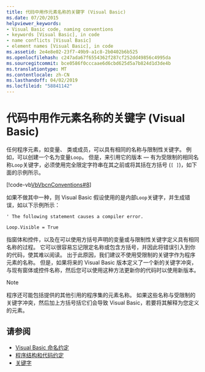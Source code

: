 ```yaml
---
title: 代码中用作元素名称的关键字 (Visual Basic)
ms.date: 07/20/2015
helpviewer_keywords:
- Visual Basic code, naming conventions
- keywords [Visual Basic], in code
- name conflicts [Visual Basic]
- element names [Visual Basic], in code
ms.assetid: 2e4e8e02-23f7-49b9-a1c8-2b0402b6b525
ms.openlocfilehash: c247ada67f6554362f287cf252dd49856c4995da
ms.sourcegitcommit: bce0586f0cccaae6d6cbd625d5a7b824d1d3de4b
ms.translationtype: MT
ms.contentlocale: zh-CN
ms.lasthandoff: 04/02/2019
ms.locfileid: "58841142"
---
```

# <a name="keywords-as-element-names-in-code-visual-basic"></a>代码中用作元素名称的关键字 (Visual Basic)
任何程序元素，如变量、 类或成员，可以具有相同的名称与限制性关键字。 例如，可以创建一个名为变量`Loop`。 但是，来引用它的版本 — 有为受限制的相同名称`Loop`关键字，必须使用完全限定字符串在其之前或将其括在方括号 (`[ ]`)，如下面的示例所示。  
  
 [!code-vb[VbVbcnConventions#8](~/samples/snippets/visualbasic/VS_Snippets_VBCSharp/VbVbcnConventions/VB/Class1.vb#8)]  
  
 如果不做其中一种，则 Visual Basic 假设使用的是内部`Loop`关键字，并生成错误，如以下示例所示：  
  
 `' The following statement causes a compiler error.`  
  
 `Loop.Visible = True`  
  
 指窗体和控件，以及在可以使用方括号声明的变量或与限制性关键字定义具有相同名称的过程。 它可以很容易忘记限定名称或包含方括号，并因此将错误引入到你的代码，使其难以阅读。 出于此原因，我们建议不使用受限制的关键字作为程序元素的名称。 但是，如果将来的 Visual Basic 版本定义了一个新的关键字冲突，与现有窗体或控件名称，然后您可以使用这种方法更新你的代码时以使用新版本。  
  
> [!NOTE]
>  程序还可能包括提供的其他引用的程序集的元素名称。 如果这些名称与受限制的关键字冲突，然后加上方括号括它们会导致 Visual Basic，若要将其解释为您定义的元素。  
  
## <a name="see-also"></a>请参阅

- [Visual Basic 命名约定](../../../visual-basic/programming-guide/program-structure/naming-conventions.md)
- [程序结构和代码约定](../../../visual-basic/programming-guide/program-structure/program-structure-and-code-conventions.md)
- [关键字](../../../visual-basic/language-reference/keywords/index.md)
